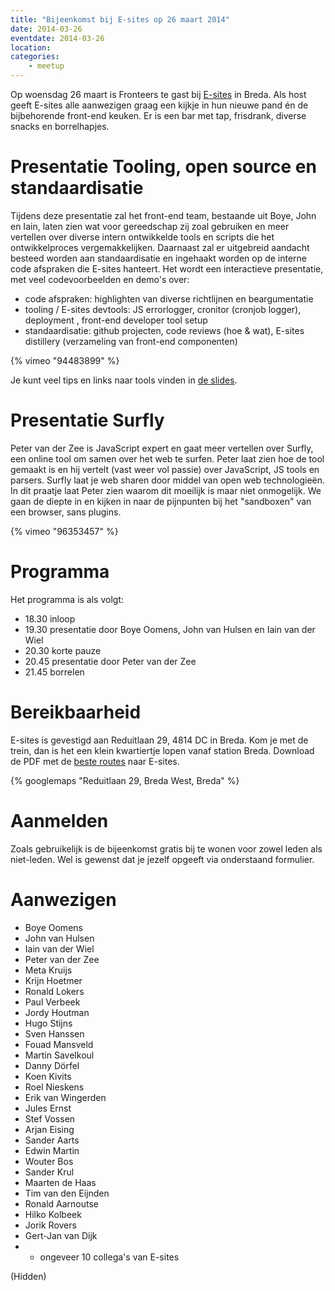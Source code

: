 ```yaml
---
title: "Bijeenkomst bij E-sites op 26 maart 2014"
date: 2014-03-26
eventdate: 2014-03-26
location: 
categories: 
    - meetup
---
```

Op woensdag 26 maart is Fronteers te gast bij [E-sites](http://e-sites.nl) in Breda. Als host geeft E-sites alle aanwezigen graag een kijkje in hun nieuwe pand én de bijbehorende front-end keuken. Er is een bar met tap, frisdrank, diverse snacks en borrelhapjes.

# Presentatie Tooling, open source en standaardisatie

Tijdens deze presentatie zal het front-end team, bestaande uit Boye, John en Iain, laten zien wat voor gereedschap zij zoal gebruiken en meer vertellen over diverse intern ontwikkelde tools en scripts die het ontwikkelproces vergemakkelijken. Daarnaast zal er uitgebreid aandacht besteed worden aan standaardisatie en ingehaakt worden op de interne code afspraken die E-sites hanteert.
Het wordt een interactieve presentatie, met veel codevoorbeelden en demo's over:

* code afspraken: highlighten van diverse richtlijnen en beargumentatie
* tooling / E-sites devtools: JS errorlogger, cronitor (cronjob logger), deployment , front-end developer tool setup
* standaardisatie: github projecten, code reviews (hoe & wat), E-sites distillery (verzameling van front-end componenten)

{% vimeo "94483899" %}

Je kunt veel tips en links naar tools vinden in [de slides](http://frontend.e-sites.nl/fronteers/).

# Presentatie Surfly

Peter van der Zee is JavaScript expert en gaat meer vertellen over Surfly, een online tool om samen over het web te surfen. Peter laat zien hoe de tool gemaakt is en hij vertelt (vast weer vol passie) over JavaScript, JS tools en parsers. 
Surfly laat je web sharen door middel van open web technologieën. In dit praatje laat Peter zien waarom dit moeilijk is maar niet onmogelijk. We gaan de diepte in en kijken in naar de pijnpunten bij het "sandboxen" van een browser, sans plugins.

{% vimeo "96353457" %}

# Programma

Het programma is als volgt:

* 18.30 inloop
* 19.30 presentatie door Boye Oomens, John van Hulsen en Iain van der Wiel
* 20.30 korte pauze
* 20.45 presentatie door Peter van der Zee
* 21.45 borrelen

# Bereikbaarheid

E-sites is gevestigd aan Reduitlaan 29, 4814 DC in Breda. Kom je met de trein, dan is het een klein kwartiertje lopen vanaf station Breda.
Download de PDF met de [beste routes](http://www.e-sites.nl/files/downloads/Bereikbaarheid_e-sites.pdf) naar E-sites.

{% googlemaps "Reduitlaan 29, Breda West, Breda" %}

# Aanmelden

Zoals gebruikelijk is de bijeenkomst gratis bij te wonen voor zowel leden als niet-leden. Wel is gewenst dat je jezelf opgeeft via onderstaand formulier.

# Aanwezigen

* Boye Oomens
* John van Hulsen
* Iain van der Wiel
* Peter van der Zee
* Meta Kruijs
* Krijn Hoetmer
* Ronald Lokers
* Paul Verbeek
* Jordy Houtman
* Hugo Stijns
* Sven Hanssen
* Fouad Mansveld
* Martin Savelkoul
* Danny Dörfel
* Koen Kivits
* Roel Nieskens
* Erik van Wingerden
* Jules Ernst
* Stef Vossen
* Arjan Eising
* Sander Aarts
* Edwin Martin
* Wouter Bos
* Sander Krul
* Maarten de Haas
* Tim van den Eijnden
* Ronald Aarnoutse
* Hilko Kolbeek
* Jorik Rovers
* Gert-Jan van Dijk
* + ongeveer 10 collega's van E-sites

(Hidden)